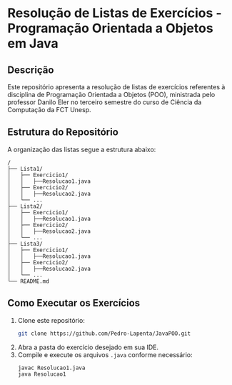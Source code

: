 # Resolução de Listas de Exercícios - Programação Orientada a Objetos em Java

## Descrição
Este repositório apresenta a resolução de listas de exercícios referentes à disciplina de Programação Orientada a Objetos (POO), ministrada pelo professor Danilo Eler no terceiro semestre do curso de Ciência da Computação da FCT Unesp. 

## Estrutura do Repositório
A organização das listas segue a estrutura abaixo:

```
/
├── Lista1/
│   ├── Exercicio1/
│   │   ├──Resolucao1.java
│   ├── Exercicio2/
│   │   ├──Resolucao2.java
│   └── ...
├── Lista2/
│   ├── Exercicio1/
│   │   ├──Resolucao1.java
│   ├── Exercicio2/
│   │   ├──Resolucao2.java
│   └── ...
├── Lista3/
│   ├── Exercicio1/
│   │   ├──Resolucao1.java
│   ├── Exercicio2/
│   │   ├──Resolucao2.java
│   └── ...
└── README.md
```

## Como Executar os Exercícios
1. Clone este repositório:
   ```sh
   git clone https://github.com/Pedro-Lapenta/JavaPOO.git
   ```
2. Abra a pasta do exercício desejado em sua IDE.
3. Compile e execute os arquivos `.java` conforme necessário:
   ```sh
   javac Resolucao1.java
   java Resolucao1
   ```



